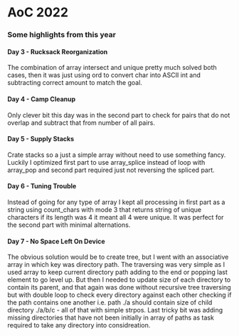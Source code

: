 # AoC 2022

### Some highlights from this year

#### Day 3 - Rucksack Reorganization
The combination of array intersect and unique pretty much solved both cases, then it was just using ord to convert char into ASCII int and subtracting correct amount to match the goal.

#### Day 4 - Camp Cleanup
Only clever bit this day was in the second part to check for pairs that do not overlap and subtract that from number of all pairs.

#### Day 5 - Supply Stacks
Crate stacks so a just a simple array without need to use something fancy. Luckily I optimized first part to use array_splice instead of loop with array_pop and second part required just not reversing the spliced part.

#### Day 6 - Tuning Trouble
Instead of going for any type of array I kept all processing in first part as a string using count_chars with mode 3 that returns string of unique characters if its length was 4 it meant all 4 were unique. It was perfect for the second part with minimal alternations.

#### Day 7 - No Space Left On Device
The obvious solution would be to create tree, but I went with an associative array in which key was directory path. The traversing was very simple as I used array to keep current directory path adding to the end or popping last element to go level up.
But then I needed to update size of each directory to contain its parent, and that again was done without recursive tree traversing but with double loop to check every directory against each other checking if the path contains one another i.e. path ./a should contain size of child directory ./a/b/c - all of that with simple strpos.
Last tricky bit was adding missing directories that have not been initially in array of paths as task required to take any directory into considreation.